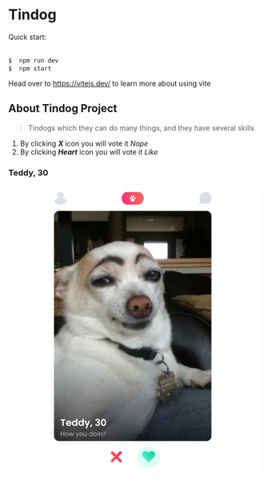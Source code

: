 # Tindog
Quick start:


```

$  npm run dev
$  npm start

```

Head over to https://vitejs.dev/ to learn more about using vite



## About Tindog Project

> Tindogs which they can do many things, and they have several skills

1. By clicking **_X_** icon you will vote it *Nope*
2. By clicking **_Heart_** icon you will vote it *Like*


### Teddy, 30

![Teddy image](./images/Teddy.png)
